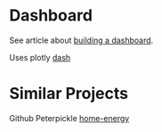 # Dashboard



See article about [building a dashboard](https://josetheengineer.dev/how-to-build-a-dashboard-for-your-peloton-workout-data-using-dash).  

Uses plotly [dash](https://dash.plotly.com/introduction)

# Similar Projects

Github Peterpickle [home-energy](https://github.com/peterpickle/home-energy)
